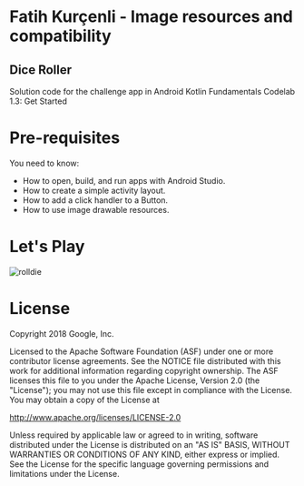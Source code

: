 # Fatih Kurçenli - Image resources and compatibility

## Dice Roller

Solution code for the challenge app in Android Kotlin Fundamentals Codelab 1.3: Get Started

# Pre-requisites

You need to know:

- How to open, build, and run apps with Android Studio.
- How to create a simple activity layout.
- How to add a click handler to a Button.
- How to use image drawable resources.

# Let's Play 


![rolldie](https://user-images.githubusercontent.com/34714108/90887726-8e10a100-e3bd-11ea-8b74-cdfd7a5f538d.gif)




# License

Copyright 2018 Google, Inc.

Licensed to the Apache Software Foundation (ASF) under one or more contributor license agreements. See the NOTICE file distributed with this work for additional information regarding copyright ownership. The ASF licenses this file to you under the Apache License, Version 2.0 (the "License"); you may not use this file except in compliance with the License. You may obtain a copy of the License at

http://www.apache.org/licenses/LICENSE-2.0

Unless required by applicable law or agreed to in writing, software distributed under the License is distributed on an "AS IS" BASIS, WITHOUT WARRANTIES OR CONDITIONS OF ANY KIND, either express or implied. See the License for the specific language governing permissions and limitations under the License.
